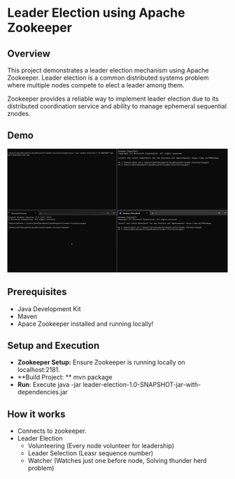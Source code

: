# Leader Election using Apache Zookeeper

## Overview 
This project demonstrates a leader election mechanism using Apache Zookeeper. Leader election is a common distributed systems problem where multiple nodes compete to elect a leader among them. 

Zookeeper provides a reliable way to implement leader election due to its distributed coordination service and ability to manage ephemeral sequential znodes.

## Demo
![Demo](LeaderElection.gif)

## Prerequisites
- Java Development Kit
- Maven
- Apace Zookeeper installed and running locally!

## Setup and Execution
- **Zookeeper Setup:** Ensure Zookeeper is running locally on localhost:2181.
- **Build Project: ** mvn package
- **Run**: Execute java -jar leader-election-1.0-SNAPSHOT-jar-with-dependencies.jar

## How it works
- Connects to zookeeper.
- Leader Election
    - Volunteering (Every node volunteer for leadership)
    - Leader Selection (Leasr sequence number)
    - Watcher (Watches just one before node, Solving thunder herd problem)
